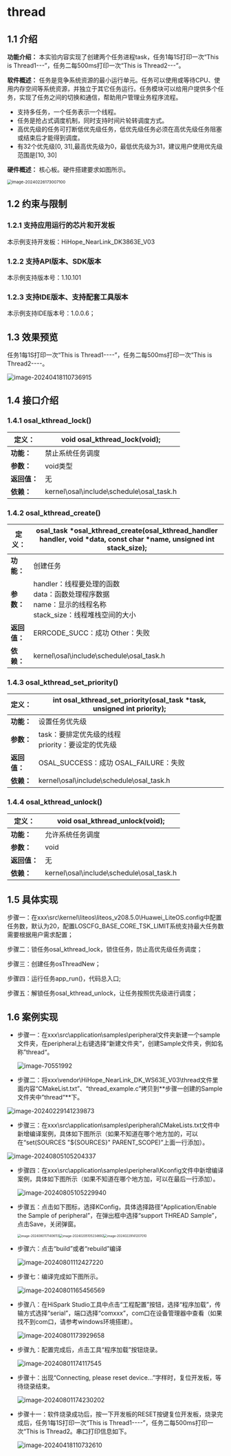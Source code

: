 # thread

## 1.1 介绍

**功能介绍：** 本实验内容实现了创建两个任务进程task，任务1每1S打印一次“This is Thread1---”，任务二每500ms打印一次“This is Thread2---”。

**软件概述：** 任务是竞争系统资源的最小运行单元。任务可以使用或等待CPU、使用内存空间等系统资源，并独立于其它任务运行。任务模块可以给用户提供多个任务，实现了任务之间的切换和通信，帮助用户管理业务程序流程。

- 支持多任务，一个任务表示一个线程。
- 任务是抢占式调度机制，同时支持时间片轮转调度方式。
- 高优先级的任务可打断低优先级任务，低优先级任务必须在高优先级任务阻塞或结束后才能得到调度。
- 有32个优先级[0, 31],最高优先级为0，最低优先级为31，建议用户使用优先级范围是[10, 30]

**硬件概述：** 核心板。硬件搭建要求如图所示。

<img src="../../../../docs/pic/thread/image-20240226173007100-17119401758003.png" alt="image-20240226173007100" style="zoom: 67%;" />

## 1.2 约束与限制

### 1.2.1 支持应用运行的芯片和开发板

本示例支持开发板：HiHope_NearLink_DK3863E_V03

### 1.2.2 支持API版本、SDK版本

本示例支持版本号：1.10.101

### 1.2.3 支持IDE版本、支持配套工具版本

本示例支持IDE版本号：1.0.0.6；

## 1.3 效果预览

任务1每1S打印一次“This is Thread1----”，任务二每500ms打印一次“This is Thread2----。

![image-20240418110736915](../../../../docs/pic/thread/image-20240418110736915.png)

## 1.4 接口介绍

### 1.4.1 osal_kthread_lock()


| **定义：**   | void osal_kthread_lock(void);            |
| ------------ | ---------------------------------------- |
| **功能：**   | 禁止系统任务调度                         |
| **参数：**   | void类型                                 |
| **返回值：** | 无                                       |
| **依赖：**   | kernel\osal\include\schedule\osal_task.h |

### 1.4.2 osal_kthread_create()


| 定义：       | osal_task *osal_kthread_create(osal_kthread_handler handler, void *data, const char *name, unsigned int stack_size); |
| ------------ | -------------------------------------------------------------------------------------------------------------------- |
| **功能：**   | 创建任务                                                                                                             |
| **参数：**   | handler：线程要处理的函数<br/>data：函数处理程序数据<br/>name：显示的线程名称<br/>stack_size：线程堆栈空间的大小     |
| **返回值：** | ERRCODE_SUCC：成功    Other：失败                                                                                    |
| **依赖：**   | kernel\osal\include\schedule\osal_task.h                                                                             |

### 1.4.3 osal_kthread_set_priority()


| **定义：**   | int osal_kthread_set_priority(osal_task *task, unsigned int priority); |
| ------------ | ---------------------------------------------------------------------- |
| **功能：**   | 设置任务优先级                                                         |
| **参数：**   | task：要排定优先级的线程<br/>priority：要设定的优先级                  |
| **返回值：** | OSAL_SUCCESS：成功    OSAL_FAILURE：失败                               |
| **依赖：**   | kernel\osal\include\schedule\osal_task.h                               |

### 1.4.4 osal_kthread_unlock()


| **定义：**   | void osal_kthread_unlock(void);          |
| ------------ | ---------------------------------------- |
| **功能：**   | 允许系统任务调度                         |
| **参数：**   | void                                     |
| **返回值：** | 无                                       |
| **依赖：**   | kernel\osal\include\schedule\osal_task.h |

## 1.5 具体实现

步骤一：在xxx\src\kernel\liteos\liteos_v208.5.0\Huawei_LiteOS\.config中配置任务数，默认为20，配置LOSCFG_BASE_CORE_TSK_LIMIT系统支持最大任务数需要根据用户需求配置；

步骤二：锁任务osal_kthread_lock，锁住任务，防止高优先级任务调度；

步骤三：创建任务osThreadNew；

步骤四：运行任务app_run()，代码总入口;

步骤五：解锁任务osal_kthread_unlock，让任务按照优先级进行调度；

## 1.6 案例实现

- 步骤一：在xxx\src\application\samples\peripheral文件夹新建一个sample文件夹，在peripheral上右键选择“新建文件夹”，创建Sample文件夹，例如名称”thread“。

  ![image-70551992](../../../../docs/pic/thread/image-20240801170551992.png)
- 步骤二：将xxx\vendor\HiHope_NearLink_DK_WS63E_V03\thread文件里面内容“CMakeList.txt”、“thread_example.c”拷贝到**步骤一创建的Sample文件夹中”thread“**下。

![image-20240229141239873](../../../../docs/pic/thread/image-20240229141239873.png)

- 步骤三：在xxx\src\application\samples\peripheral\CMakeLists.txt文件中新增编译案例，具体如下图所示（如果不知道在哪个地方加的，可以在“set(SOURCES "${SOURCES}" PARENT_SCOPE)”上面一行添加）。

![image-20240805105204337](../../../../docs/pic/thread/image-20240805105204337.png)

- 步骤四：在xxx\src\application\samples\peripheral\Kconfig文件中新增编译案例，具体如下图所示（如果不知道在哪个地方加，可以在最后一行添加）。

  ![image-20240805105229940](../../../../docs/pic/thread/image-20240805105229940.png)
- 步骤五：点击如下图标，选择KConfig，具体选择路径“Application/Enable the Sample of peripheral”，在弹出框中选择“support THREAD Sample”，点击Save，关闭弹窗。

  <img src="../../../../docs/pic/beep/image-20240801171406113.png" alt="image-20240801171406113" style="zoom: 50%;" /><img src="../../../../docs/pic/thread/image-20240205105234692-17119401758316.png" alt="image-20240205105234692" style="zoom: 50%;" /><img src="../../../../docs/pic/thread/image-20240229141207010-17134080783333.png" alt="image-20240229141207010" style="zoom: 50%;" />
- 步骤六：点击“build”或者“rebuild”编译

  ![image-20240801112427220](../../../../docs/pic/beep/image-20240801112427220.png)
- 步骤七：编译完成如下图所示。

  ![image-20240801165456569](../../../../docs/pic/beep/image-20240801165456569.png)
- 步骤八：在HiSpark Studio工具中点击“工程配置”按钮，选择“程序加载”，传输方式选择“serial”，端口选择“comxxx”，com口在设备管理器中查看（如果找不到com口，请参考windows环境搭建）。

  ![image-20240801173929658](../../../../docs/pic/beep/image-20240801173929658.png)
- 步骤九：配置完成后，点击工具“程序加载”按钮烧录。

  ![image-20240801174117545](../../../../docs/pic/beep/image-20240801174117545.png)
- 步骤十：出现“Connecting, please reset device...”字样时，复位开发板，等待烧录结束。

  ![image-20240801174230202](../../../../docs/pic/beep/image-20240801174230202.png)
- 步骤十一：软件烧录成功后，按一下开发板的RESET按键复位开发板，烧录完成后，任务1每1S打印一次“This is Thread1----”，任务二每500ms打印一次“This is Thread2。串口打印信息如下。

  ![image-20240418110732610](../../../../docs/pic/thread/image-20240418110732610.png)
